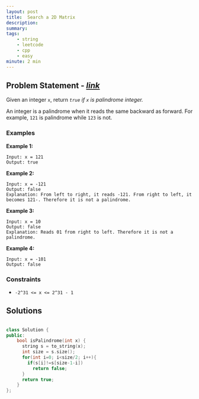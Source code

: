 ```yaml
---
layout: post
title:  Search a 2D Matrix
description: 
summary: 
tags:
    - string
    - leetcode
    - cpp
    - easy
minute: 2 min
---
```


## Problem Statement - [*link*](https://leetcode.com/problems/palindrome-number/)
Given an integer `x`, return *`true` if `x` is palindrome integer.*

An integer is a palindrome when it reads the same backward as forward. For example, `121` is palindrome while `123` is not.
 
 
### Examples   
**Example 1:**   
```
Input: x = 121
Output: true
```

**Example 2:**  
```
Input: x = -121
Output: false
Explanation: From left to right, it reads -121. From right to left, it becomes 121-. Therefore it is not a palindrome.
```

**Example 3:**   
```
Input: x = 10
Output: false
Explanation: Reads 01 from right to left. Therefore it is not a palindrome.
```

**Example 4:**   
```
Input: x = -101
Output: false
```

### Constraints
+ `-2^31 <= x <= 2^31 - 1`

## Solutions

```cpp

class Solution {
public:
    bool isPalindrome(int x) {
      string s = to_string(x);
      int size = s.size();
      for(int i=0; i<size/2; i++){
        if(s[i]!=s[size-1-i])
          return false;
      }
      return true;
    }
};

```

